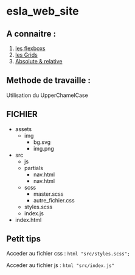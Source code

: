 # esla_web_site

## A connaitre :
1. [les flexboxs](https://flexboxfroggy.com/#fr)
2. [les Grids](https://cssgridgarden.com/#fr)
3. [Absolute & relative](https://developer.mozilla.org/fr/docs/Web/CSS/position)

## Methode de travaille :
  Utilisation du UpperChamelCase

## FICHIER

- assets
  - img
    - bg.svg
    - img.png
- src
  - js
  - partials
    - nav.html
    - nav.html
  - scss
    - master.scss
    - autre_fichier.css
  - styles.scss
  - index.js
- index.html


## Petit tips
  Acceder au fichier css :
    ```html
      "src/styles.scss";
    ```

  Acceder au fichier js :
    ```html
      "src/index.js"
    ```
